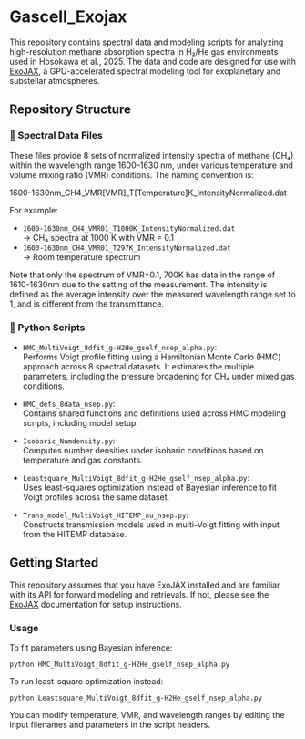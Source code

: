 # Gascell_Exojax

This repository contains spectral data and modeling scripts for analyzing high-resolution methane absorption spectra in H₂/He gas environments used in Hosokawa et al., 2025. 
The data and code are designed for use with [ExoJAX](https://github.com/HajimeKawahara/exojax), a GPU-accelerated spectral modeling tool for exoplanetary and substellar atmospheres.

## Repository Structure
### 📁 Spectral Data Files
These files provide 8 sets of normalized intensity spectra of methane (CH₄) within the wavelength range 1600–1630 nm, under various temperature and volume mixing ratio (VMR) conditions. The naming convention is:  
  
1600-1630nm_CH4_VMR[VMR]_T[Temperature]K_IntensityNormalized.dat
  
For example:
- `1600-1630nm_CH4_VMR01_T1000K_IntensityNormalized.dat`  
  → CH₄ spectra at 1000 K with VMR = 0.1
- `1600-1630nm_CH4_VMR01_T297K_IntensityNormalized.dat`  
  → Room temperature spectrum

Note that only the spectrum of VMR=0.1, 700K has data in the range of 1610-1630nm due to the setting of the measurement.
The intensity is defined as the average intensity over the measured wavelength range set to 1, and is different from the transmittance.

### 🧮 Python Scripts

- `HMC_MultiVoigt_8dfit_g-H2He_gself_nsep_alpha.py`:  
  Performs Voigt profile fitting using a Hamiltonian Monte Carlo (HMC) approach across 8 spectral datasets. It estimates the multiple parameters, including the pressure broadening for CH₄ under mixed gas conditions.

- `HMC_defs_8data_nsep.py`:  
  Contains shared functions and definitions used across HMC modeling scripts, including model setup.

- `Isobaric_Numdensity.py`:  
  Computes number densities under isobaric conditions based on temperature and gas constants.

- `Leastsquare_MultiVoigt_8dfit_g-H2He_gself_nsep_alpha.py`:  
  Uses least-squares optimization instead of Bayesian inference to fit Voigt profiles across the same dataset.

- `Trans_model_MultiVoigt_HITEMP_nu_nsep.py`:  
  Constructs transmission models used in multi-Voigt fitting with input from the HITEMP database.



## Getting Started

This repository assumes that you have ExoJAX installed and are familiar with its API for forward modeling and retrievals. If not, please see the [ExoJAX](https://github.com/HajimeKawahara/exojax) documentation for setup instructions.


### Usage

To fit parameters using Bayesian inference:

`python HMC_MultiVoigt_8dfit_g-H2He_gself_nsep_alpha.py`

To run least-square optimization instead:

`python Leastsquare_MultiVoigt_8dfit_g-H2He_gself_nsep_alpha.py`

You can modify temperature, VMR, and wavelength ranges by editing the input filenames and parameters in the script headers.



